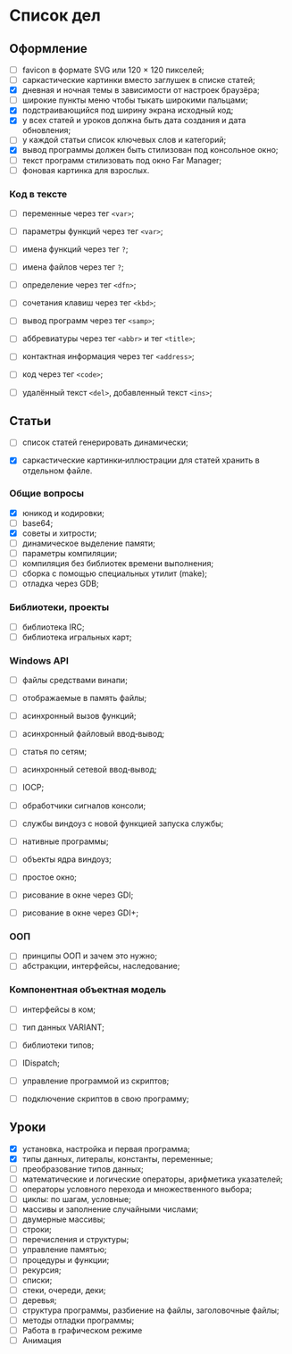 ﻿# Список дел

## Оформление

* [ ] favicon в формате SVG или 120 × 120 пикселей;
* [ ] саркастические картинки вместо заглушек в списке статей;
* [x] дневная и ночная темы в зависимости от настроек браузёра;
* [ ] широкие пункты меню чтобы тыкать широкими пальцами;
* [x] подстраивающийся под ширину экрана исходный код;
* [x] у всех статей и уроков должна быть дата создания и дата обновления;
* [ ] у каждой статьи список ключевых слов и категорий;
* [x] вывод программы должен быть стилизован под консольное окно;
* [ ] текст программ стилизовать под окно Far Manager;
* [ ] фоновая картинка для взрослых.

### Код в тексте

* [ ] переменные через тег `<var>`;
* [ ] параметры функций через тег `<var>`;
* [ ] имена функций через тег `?`;
* [ ] имена файлов через тег `?`;
* [ ] определение через тег `<dfn>`;
* [ ] сочетания клавиш через тег `<kbd>`;
* [ ] вывод программ через тег `<samp>`;
* [ ] аббревиатуры через тег `<abbr>` и тег `<title>`;
* [ ] контактная информация через тег `<address>`;
* [ ] код через тег `<code>`;
* [ ] удалённый текст `<del>`, добавленный текст `<ins>`;


## Статьи

* [ ] список статей генерировать динамически;
* [x] саркастические картинки‐иллюстрации для статей хранить в отдельном файле.


### Общие вопросы

* [x] юникод и кодировки;
* [ ] base64;
* [x] советы и хитрости;
* [ ] динамическое выделение памяти;
* [ ] параметры компиляции;
* [ ] компиляция без библиотек времени выполнения;
* [ ] сборка с помощью специальных утилит (make);
* [ ] отладка через GDB;

### Библиотеки, проекты

* [ ] библиотека IRC;
* [ ] библиотека игральных карт;

### Windows API

* [ ] файлы средствами винапи;
* [ ] отображаемые в память файлы;
* [ ] асинхронный вызов функций;
* [ ] асинхронный файловый ввод‐вывод;
* [ ] статья по сетям;
* [ ] асинхронный сетевой ввод‐вывод;
* [ ] IOCP;
* [ ] обработчики сигналов консоли;
* [ ] службы виндоуз с новой функцией запуска службы;
* [ ] нативные программы;
* [ ] объекты ядра виндоуз;
* [ ] простое окно;
* [ ] рисование в окне через GDI;
* [ ] рисование в окне через GDI+;


### ООП

* [ ] принципы ООП и зачем это нужно;
* [ ] абстракции, интерфейсы, наследование;

### Компонентная объектная модель

* [ ] интерфейсы в ком;
* [ ] тип данных VARIANT;
* [ ] библиотеки типов;
* [ ] IDispatch;
* [ ] управление программой из скриптов;
* [ ] подключение скриптов в свою программу;


## Уроки

* [x] установка, настройка и первая программа;
* [x] типы данных, литералы, константы, переменные;
* [ ] преобразование типов данных;
* [ ] математические и логические операторы, арифметика указателей;
* [ ] операторы условного перехода и множественного выбора;
* [ ] циклы: по шагам, условные;
* [ ] массивы и заполнение случайными числами;
* [ ] двумерные массивы;
* [ ] строки;
* [ ] перечисления и структуры;
* [ ] управление памятью;
* [ ] процедуры и функции;
* [ ] рекурсия;
* [ ] списки;
* [ ] стеки, очереди, деки;
* [ ] деревья;
* [ ] структура программы, разбиение на файлы, заголовочные файлы;
* [ ] методы отладки программы;
* [ ] Работа в графическом режиме
* [ ] Анимация
